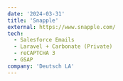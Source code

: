 ```yaml
---
date: '2024-03-31'
title: 'Snapple'
external: https://www.snapple.com/
tech:
  - Salesforce Emails
  - Laravel + Carbonate (Private)
  - reCAPTCHA 3
  - GSAP
company: 'Deutsch LA'
---
```

